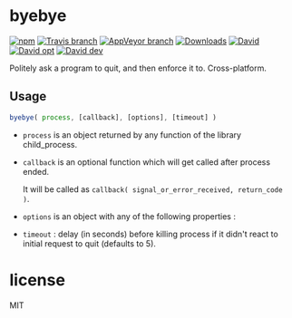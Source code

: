 # byebye

[![npm](https://img.shields.io/npm/v/byebye.svg?style=plastic)](https://www.npmjs.com/package/byebye)
[![Travis branch](https://img.shields.io/travis/ElNounch/byebye/master.svg?label=Linux&style=plastic)](https://travis-ci.org/ElNounch/byebye)
[![AppVeyor branch](https://img.shields.io/appveyor/ci/ElNounch/byebye/master.svg?label=Windows&style=plastic)](https://ci.appveyor.com/project/ElNounch/byebye)
[![Downloads](https://img.shields.io/npm/dm/byebye.svg?style=plastic)](https://www.npmjs.com/package/byebye)
[![David](https://img.shields.io/david/ElNounch/byebye.svg?style=plastic)](https://david-dm.org/ElNounch/byebye)
[![David opt](https://img.shields.io/david/optional/ElNounch/byebye.svg?style=plastic)](https://david-dm.org/ElNounch/byebye#info=optionalDependencies)
[![David dev](https://img.shields.io/david/dev/ElNounch/byebye.svg?style=plastic)](https://david-dm.org/ElNounch/byebye#info=devDependencies)

Politely ask a program to quit, and then enforce it to. Cross-platform.

## Usage

```js
byebye( process, [callback], [options], [timeout] )
```

- `process` is an object returned by any function of the library child_process.

- `callback` is an optional function which will get called after process ended.

  It will be called as `callback( signal_or_error_received, return_code  )`.

- `options` is an object with any of the following properties :

 - `timeout` : delay (in seconds)  before killing process if it didn't react to initial request to quit (defaults to 5).

# license

MIT

